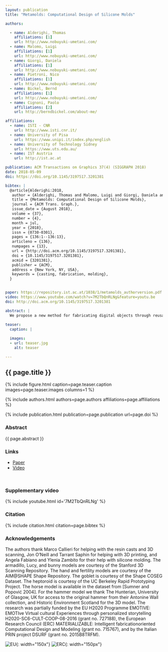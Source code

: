 ```yaml
---
layout: publication
title: "Metamolds: Computational Design of Silicone Molds"

authors:

  - name: Alderighi, Thomas
    affiliations: [1]
    url: http://www.nobuyuki-umetani.com/
  - name: Malomo, Luigi
    affiliations: [1]
    url: http://www.nobuyuki-umetani.com/
  - name: Giorgi, Daniela
    affiliations: [1]
    url: http://www.nobuyuki-umetani.com/
  - name: Pietroni, Nico
    affiliations: [1]
    url: http://www.nobuyuki-umetani.com/
  - name: Bickel, Bernd
    affiliations: [1]
    url: http://www.nobuyuki-umetani.com/
  - name: Cignoni, Paolo
    affiliations: [2]
    url: http://berndbickel.com/about-me/

affiliations:
  - name: ISTI - CNR
    url: http://www.isti.cnr.it/
  - name: University of Pisa
    url: https://www.unipi.it/index.php/english
  - name: University of Technology Sidney
    url: https://www.uts.edu.au/	
  - name: IST Austria
    url: http://ist.ac.at

publication: ACM Transactions on Graphics 37(4) (SIGGRAPH 2018)
date: 2018-05-09
doi: https://doi.org/10.1145/3197517.3201381

bibtex: |
  @article{Alderighi:2018,
   author = {Alderighi, Thomas and Malomo, Luigi and Giorgi, Daniela and Pietroni, Nico and Bickel, Bernd and Cignoni, Paolo},
   title = {Metamolds: Computational Design of Silicone Molds},
   journal = {ACM Trans. Graph.},
   issue_date = {August 2018},
   volume = {37},
   number = {4},
   month = jul,
   year = {2018},
   issn = {0730-0301},
   pages = {136:1--136:13},
   articleno = {136},
   numpages = {13},
   url = {http://doi.acm.org/10.1145/3197517.3201381},
   doi = {10.1145/3197517.3201381},
   acmid = {3201381},
   publisher = {ACM},
   address = {New York, NY, USA},
   keywords = {casting, fabrication, molding},
  }


paper: https://repository.ist.ac.at/1038/1/metamolds_authorversion.pdf
video: https://www.youtube.com/watch?v=7M2TbQnRLNg&feature=youtu.be
doi: http://doi.acm.org/10.1145/3197517.3201381

abstract: |
  We propose a new method for fabricating digital objects through reusable silicone molds. Molds are generated by casting liquid silicone into custom 3D printed containers called metamolds. Metamolds automatically define the cuts that are needed to extract the cast object from the silicone mold. The shape of metamolds is designed through a novel segmentation technique, which takes into account both geometric and topological constraints involved in the process of mold casting. Our technique is simple, does not require changing the shape or topology of the input objects, and only requires offthe-shelf materials and technologies. We successfully tested our method on a set of challenging examples with complex shapes and rich geometric detail. 
  
teaser:
  caption: |

  images:
  - url: teaser.jpg
    alt: teaser

---
```


## {{ page.title }}

{% include figure.html caption=page.teaser.caption images=page.teaser.images columns=1 %}

{% include authors.html authors=page.authors affiliations=page.affiliations %}

{% include publication.html publication=page.publication url=page.doi %}

### Abstract

{{ page.abstract }}

### Links

* [Paper]({{page.paper}})
* [Video]({{page.video}})
<br>

### Supplementary video

{% include youtube.html id='7M2TbQnRLNg' %}

### Citation

{% include citation.html citation=page.bibtex %}

### Acknowledgements

The authors thank Marco Callieri for helping with the resin casts and 3D scanning, Jon O’Neill and Tarrant Saphin for helping with 3D printing, and Angela Fabiano and Ylenia Zambito for their help with silicone molding. The armadillo, Lucy, and bunny models are courtesy of the Stanford 3D Scanning Repository. The hand and fertility models are courtesy of the AIM@SHAPE Shape Repository. The goblet is courtesy of the Shape COSEG Dataset. The heptoroid is courtesy of the UC Berkeley Rapid Prototyping Project. The horse model is available in the dataset from [Sumner and Popović 2004]. For the hammer model we thank The Hunterian, University of Glasgow, UK for access to the original hammer from their Antonine Wall collection, and Historic Environment Scotland for the 3D model. The research was partially funded by the EU H2020 Programme EMOTIVE: EMOTIve Virtual cultural Experiences through personalized storytelling H2020-SC6-CULT-COOP-08-2016 (grant no. 727188), the European Research Council (ERC) MATERIALIZABLE: Intelligent fabricationoriented Computational Design and Modeling (grant no. 715767), and by the Italian PRIN project DSURF (grant no. 2015B8TRFM).


![EU](flag_yellow_low.jpg){: width="150x"}
![ERC](LOGO-ERC.jpg){: width="150px"}
